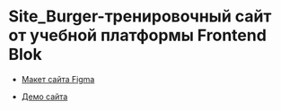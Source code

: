 # Site_Burger-тренировочный сайт от учебной платформы Frontend Blok

* [Макет сайта Figma](https://www.figma.com/file/hyRXiRg8tjrHpYZQHYZ466/Burgers-Menu-Responsive-(Copy)?type=design&node-id=702%3A206&mode=dev)

* [Демо сайта](https://reshetnikovdmitriy.github.io/Site_Burger/menu.html)
